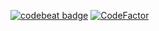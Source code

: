 [![codebeat badge](https://codebeat.co/badges/d030dd72-9b05-4966-997d-849239f3f0b0)](https://codebeat.co/projects/github-com-kkgosu-sberify-master)
[![CodeFactor](https://www.codefactor.io/repository/github/kkgosu/sberify/badge)](https://www.codefactor.io/repository/github/kkgosu/sberify)
